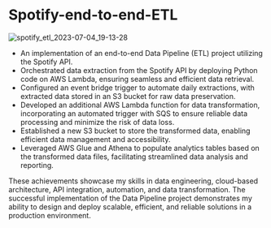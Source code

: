 # Spotify-end-to-end-ETL

![spotify_etl_2023-07-04_19-13-28](https://github.com/pranavarora99/Spotify-end-to-end-ETL/assets/43396873/0fd77993-5f86-4087-b980-391cf4365e74)

- An implementation of an end-to-end Data Pipeline (ETL) project utilizing the Spotify API.
- Orchestrated data extraction from the Spotify API by deploying Python code on AWS Lambda, ensuring seamless and efficient data retrieval.
- Configured an event bridge trigger to automate daily extractions, with extracted data stored in an S3 bucket for raw data preservation.
- Developed an additional AWS Lambda function for data transformation, incorporating an automated trigger with SQS to ensure reliable data processing and minimize the risk of data loss.
- Established a new S3 bucket to store the transformed data, enabling efficient data management and accessibility.
- Leveraged AWS Glue and Athena to populate analytics tables based on the transformed data files, facilitating streamlined data analysis and reporting.

These achievements showcase my skills in data engineering, cloud-based architecture, API integration, automation, and data transformation. The successful implementation of the Data Pipeline project demonstrates my ability to design and deploy scalable, efficient, and reliable solutions in a production environment.
